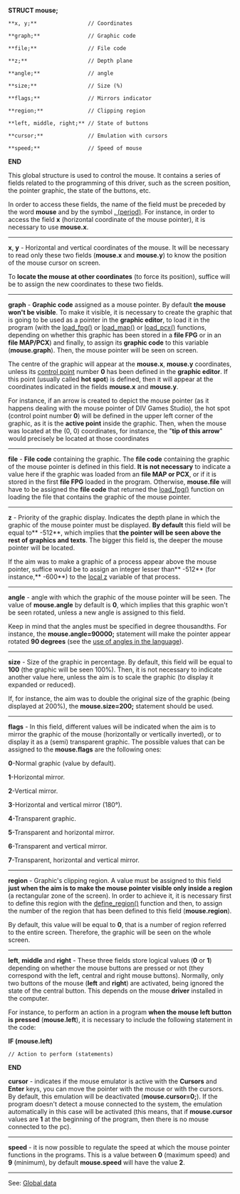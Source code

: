 **STRUCT mouse;**

    **x, y;**                // Coordinates

    **graph;**               // Graphic code

    **file;**                // File code

    **z;**                   // Depth plane

    **angle;**               // angle

    **size;**                // Size (%)

    **flags;**               // Mirrors indicator

    **region;**              // Clipping region

    **left, middle, right;** // State of buttons

    **cursor;**              // Emulation with cursors

    **speed;**               // Speed of mouse


**END**


This global structure is used to control the mouse. It contains a series of fields related to the programming of this driver, such as the screen position, the pointer graphic, the state of the buttons, etc.

In order to access these fields, the name of the field must be preceded by the word **mouse**  and by the symbol [. (period)](dot__minusgt.md). For instance, in order to
access the field **x** (horizontal coordinate of the mouse pointer), it is necessary to use **mouse.x**.

---------------------------------------


**x**, **y** - Horizontal and vertical coordinates of the mouse. It will be necessary to read only these two fields (**mouse.x** and **mouse.y**) to know the position of the mouse cursor on screen.

To **locate the mouse at other coordinates** (to force its position),
suffice will be to assign the new coordinates to these two fields.

---------------------------------------


**graph** - **Graphic code** assigned as a mouse pointer. By default **the mouse won't be visible**. To make it visible, it is necessary to create the graphic that is going to be used as a pointer in the **graphic editor**, to load it in the program (with the [load_fpg()](load_fpg().md) or [load_map()](load_map()_forward_slash_load_pcx().md)  or [load_pcx()](load_map()_forward_slash_load_pcx().md) functions, depending on whether this graphic has been stored in a **file FPG** or in an **file MAP/PCX**) and finally, to assign its **graphic code** to this variable (**mouse.graph**). Then, the mouse pointer will be seen on screen.

The centre of the graphic will appear at the **mouse.x**, **mouse.y** coordinates, unless its [control point](control_pointsdot.md) number **0** has been defined in the **graphic editor**. If this point (usually called **hot spot**) is defined, then it will appear at the coordinates indicated in the fields **mouse.x** and **mouse.y**.

For instance, if an arrow is created to depict the mouse pointer (as it happens dealing with the mouse pointer of DIV Games Studio), the hot spot (control point number **0**) will be defined in the upper left corner of the graphic, as it is the **active point** inside the graphic. Then, when the mouse was located
at the (0, 0) coordinates, for instance, the &quot;**tip of this arrow**&quot; would precisely be located at those coordinates

---------------------------------------


**file** - **File code** containing the graphic. The **file code** containing the graphic of the mouse pointer is defined in this field.
**It is not necessary** to indicate a value here if the graphic was loaded from an
**file MAP or PCX**, or if it is stored in the first **file FPG** loaded in the program. Otherwise, **mouse.file** will have to be assigned the **file code** that returned the [load_fpg()](load_fpg().md) function on loading the file that contains the graphic of the mouse pointer.

---------------------------------------


**z** - Priority of the graphic display. Indicates the depth plane in which the graphic of the mouse pointer must be displayed. **By default** this field will be equal to** -512**, which implies that **the pointer will be seen above the rest of graphics and texts**. The bigger this field is, the deeper the mouse pointer will be located.

If the aim was to make a graphic of a process appear above the mouse pointer,  suffice would be to assign an integer lesser than** -512** 
(for instance,** -600**) to the [local z](local_z.md) variable of that process.

---------------------------------------


**angle** - angle with which the graphic of the mouse pointer will be seen.
The value of **mouse.angle** by default is **0**, which implies that this graphic won't be seen rotated, unless a new angle is assigned to this field.

Keep in mind that the angles must be specified in degree thousandths. For instance, the **mouse.angle=90000;** statement will make the pointer appear rotated **90 degrees** (see the [use of angles in the language](use_of_angles_in_the_languagedot.md)).

---------------------------------------


**size** - Size of the graphic in percentage. By default, this field will be equal to **100** (the graphic will be seen 100%). Then, it is not necessary to indicate another value here, unless the aim is to scale the graphic (to display it expanded or reduced).

If, for instance, the aim was to double the original size of the graphic (being displayed at 200%), the **mouse.size=200;** statement should be used.

---------------------------------------


**flags** - In this field, different values will be indicated when the aim is to
mirror the graphic of the mouse (horizontally or vertically inverted), or to display it as a (semi) transparent graphic. The possible values that can be assigned to the **mouse.flags** are the following ones:

 **0**-Normal graphic (value by default).

 **1**-Horizontal mirror.

 **2**-Vertical mirror.

 **3**-Horizontal and vertical mirror (180&deg;).

 **4**-Transparent graphic.

 **5**-Transparent and horizontal mirror.

 **6**-Transparent and vertical mirror.

 **7**-Transparent, horizontal and vertical mirror.


---------------------------------------


**region** - Graphic's clipping region. A value must be assigned to this field **just when the aim is to make the mouse pointer visible only inside a region** (a rectangular zone of the screen). In order to achieve it, it is necessary first to
define this region with the [define_region()](define_region().md) function and then, to assign the number of the region that has been defined to this field (**mouse.region**).

By default, this value will be equal to **0**, that is a number of region referred to the entire screen. Therefore, the graphic will be seen on the whole screen.

---------------------------------------


**left**, **middle** and **right** - These three fields store logical values (**0** or **1**) depending on whether the mouse buttons are pressed or not (they correspond with the left, central and right mouse buttons). Normally, only two buttons of the mouse (**left** and **right**) are activated, being ignored the state of the central button. This depends on the mouse **driver** installed in the computer.

For instance, to perform an action in a program **when the mouse left button is pressed** (**mouse.left**), it is necessary to include the following statement in the code:

  **IF (mouse.left)**

    // Action to perform (statements)

  **END**


**cursor** - indicates if the mouse emulator is active with the **Cursors** and **Enter** keys, 
you can move the pointer with the mouse or with the cursors. By default,
this emulation will be deactivated (**mouse.cursor=0;**). If the
program doesn't detect a mouse connected to the system, the emulation automatically in this case
will be activated (this means, that if **mouse.cursor** values are **1** at the beginning of the program, 
then there is no mouse connected to the pc).

---------------------------------------


**speed** - it is now possible to regulate the speed at which the mouse pointer functions in the programs. 
This is a value between **0** (maximum speed) and **9** (minimum), by default **mouse.speed** will have the value **2**.


---------------------------------------
See: [Global data](predefined_global_data.md)

